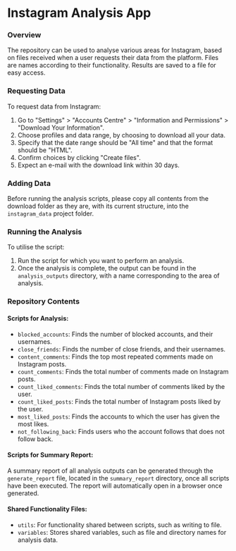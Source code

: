 # Instagram Analysis App

### Overview

The repository can be used to analyse various areas for Instagram, based on files received when a user requests their data from the platform. Files are names according to their functionality. Results are saved to a file for easy access.

### Requesting Data

To request data from Instagram:

1. Go to "Settings" > "Accounts Centre" > "Information and Permissions" > "Download Your Information".
2. Choose profiles and data range, by choosing to download all your data.
3. Specify that the date range should be "All time" and that the format should be "HTML".
4. Confirm choices by clicking "Create files".
5. Expect an e-mail with the download link within 30 days.

### Adding Data

Before running the analysis scripts, please copy all contents from the download folder as they are, with its current structure, into the `instagram_data` project folder.

### Running the Analysis

To utilise the script:

1. Run the script for which you want to perform an analysis.
2. Once the analysis is complete, the output can be found in the `analysis_outputs` directory, with a name corresponding to the area of analysis.

### Repository Contents

#### Scripts for Analysis:

- `blocked_accounts`: Finds the number of blocked accounts, and their usernames.
- `close_friends`: Finds the number of close friends, and their usernames.
- `content_comments`: Finds the top most repeated comments made on Instagram posts.
- `count_comments`: Finds the total number of comments made on Instagram posts.
- `count_liked_comments`: Finds the total number of comments liked by the user.
- `count_liked_posts`: Finds the total number of Instagram posts liked by the user.
- `most_liked_posts`: Finds the accounts to which the user has given the most likes.
- `not_following_back`: Finds users who the account follows that does not follow back.

#### Scripts for Summary Report:

A summary report of all analysis outputs can be generated through the `generate_report` file, located in the `summary_report` directory, once all scripts have been executed. The report will automatically open in a browser once generated.

#### Shared Functionality Files:

- `utils`: For functionality shared between scripts, such as writing to file.
- `variables`: Stores shared variables, such as file and directory names for analysis data.
